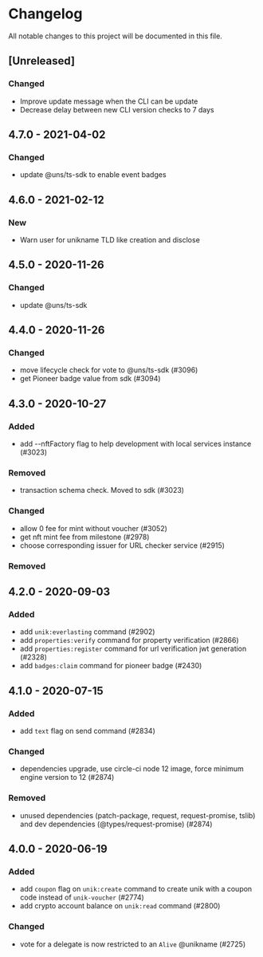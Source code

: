 # Changelog

All notable changes to this project will be documented in this file.

## [Unreleased]

### Changed

-   Improve update message when the CLI can be update
-   Decrease delay between new CLI version checks to 7 days

## 4.7.0 - 2021-04-02

### Changed

-   update @uns/ts-sdk to enable event badges

## 4.6.0 - 2021-02-12

### New

-   Warn user for unikname TLD like creation and disclose

## 4.5.0 - 2020-11-26

### Changed

-   update @uns/ts-sdk

## 4.4.0 - 2020-11-26

### Changed

-   move lifecycle check for vote to @uns/ts-sdk (#3096)
-   get Pioneer badge value from sdk (#3094)

## 4.3.0 - 2020-10-27

### Added

-   add --nftFactory flag to help development with local services instance (#3023)

### Removed

-   transaction schema check. Moved to sdk (#3023)

### Changed

-   allow 0 fee for mint without voucher (#3052)
-   get nft mint fee from milestone (#2978)
-   choose corresponding issuer for URL checker service (#2915)

### Removed

## 4.2.0 - 2020-09-03

### Added

-   add `unik:everlasting` command (#2902)
-   add `properties:verify` command for property verification (#2866)
-   add `properties:register` command for url verification jwt generation (#2328)
-   add `badges:claim` command for pioneer badge (#2430)

## 4.1.0 - 2020-07-15

### Added

-   add `text` flag on send command (#2834)

### Changed

-   dependencies upgrade, use circle-ci node 12 image, force minimum engine version to 12 (#2874)

### Removed

-   unused dependencies (patch-package, request, request-promise, tslib) and dev dependencies (@types/request-promise) (#2874)

## 4.0.0 - 2020-06-19

### Added

-   add `coupon` flag on `unik:create` command to create unik with a coupon code instead of `unik-voucher` (#2774)
-   add crypto account balance on `unik:read` command (#2800)

### Changed

-   vote for a delegate is now restricted to an `Alive` @unikname (#2725)
